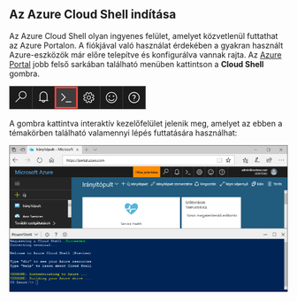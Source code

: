 
## <a name="launch-azure-cloud-shell"></a>Az Azure Cloud Shell indítása

Az Azure Cloud Shell olyan ingyenes felület, amelyet közvetlenül futtathat az Azure Portalon. A fiókjával való használat érdekében a gyakran használt Azure-eszközök már előre telepítve és konfigurálva vannak rajta. Az [Azure Portal](https://portal.azure.com) jobb felső sarkában található menüben kattintson a **Cloud Shell** gombra.

[![Cloud Shell](./media/cloud-shell-try-it/cloud-shell-menu.png)](https://portal.azure.com)

A gombra kattintva interaktív kezelőfelület jelenik meg, amelyet az ebben a témakörben található valamennyi lépés futtatására használhat:

[![Képernyőkép a Portalon lévő Cloud Shell-ablakról](./media/cloud-shell-powershell/cloud-shell-powershell.png)](https://portal.azure.com)






